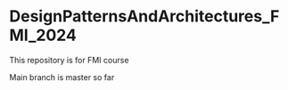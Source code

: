 # DesignPatternsAndArchitectures_FMI_2024
This repository is for FMI course

Main branch is master so far
